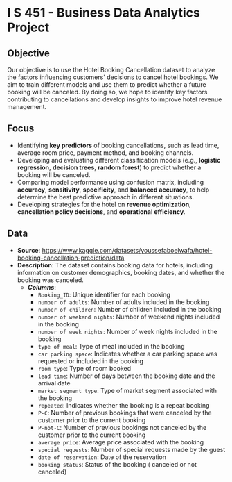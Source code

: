 # I S 451 - Business Data Analytics Project
## Objective
Our objective is to use the Hotel Booking Cancellation dataset to analyze the factors influencing customers' decisions to cancel hotel bookings. We aim to train different models and use them to predict whether a future booking will be canceled. By doing so, we hope to identify key factors contributing to cancellations and develop insights to improve hotel revenue management.
## Focus
- Identifying **key predictors** of booking cancellations, such as lead time, average room price, payment method, and booking channels.
- Developing and evaluating different classification models (e.g., **logistic regression**, **decision trees**, **random forest**) to predict whether a booking will be canceled.
- Comparing model performance using confusion matrix, including **accuracy**, **sensitivity**, **specificity**, and **balanced accuracy**, to help determine the best predictive approach in different situations. 
- Developing strategies for the hotel on **revenue optimization**, **cancellation policy decisions**, and **operational efficiency**.
## Data
- **Source**: https://www.kaggle.com/datasets/youssefaboelwafa/hotel-booking-cancellation-prediction/data
- **Description**: The dataset contains booking data for hotels, including information on customer demographics, booking dates, and whether the booking was canceled.
  - ***Columns***: 
    - `Booking_ID`: Unique identifier for each booking
    - `number of adults`: Number of adults included in the booking
    - `number of children`: Number of children included in the booking
    - `number of weekend nights`: Number of weekend nights included in the booking
    - `number of week nights`: Number of week nights included in the booking
    - `type of meal`: Type of meal included in the booking
    - `car parking space`: Indicates whether a car parking space was requested or included in the booking
    - `room type`: Type of room booked
    - `lead time`: Number of days between the booking date and the arrival date
    - `market segment type`: Type of market segment associated with the booking
    - `repeated`: Indicates whether the booking is a repeat booking
    - `P-C`: Number of previous bookings that were canceled by the customer prior to the current booking
    - `P-not-C`: Number of previous bookings not canceled by the customer prior to the current booking
    - `average price`: Average price associated with the booking
    - `special requests`: Number of special requests made by the guest
    - `date of reservation`: Date of the reservation
    - `booking status`: Status of the booking ( canceled or not canceled)
